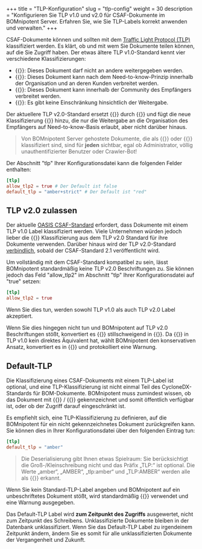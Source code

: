 +++
title = "TLP-Konfiguration"
slug = "tlp-config"
weight = 30
description = "Konfigurieren Sie TLP v1.0 und v2.0 für CSAF-Dokumente im BOMnipotent Server. Erfahren Sie, wie Sie TLP-Labels korrekt anwenden und verwalten."
+++

CSAF-Dokumente können und sollten mit dem [Traffic Light Protocol (TLP)](https://www.first.org/tlp/) klassifiziert werden. Es klärt, ob und mit wem Sie Dokumente teilen können, auf die Sie Zugriff haben. Der etwas ältere TLP v1.0-Standard kennt vier verschiedene Klassifizierungen:
- {{<tlp-red>}}: Dieses Dokument darf nicht an andere weitergegeben werden.
- {{<tlp-amber>}}: Dieses Dokument kann nach dem Need-to-know-Prinzip innerhalb der Organisation und an deren Kunden verbreitet werden.
- {{<tlp-green>}}: Dieses Dokument kann innerhalb der Community des Empfängers verbreitet werden.
- {{<tlp-white>}}: Es gibt keine Einschränkung hinsichtlich der Weitergabe.

Der aktuellere TLP v2.0-Standard ersetzt {{<tlp-white>}} durch {{<tlp-clear>}} und fügt die neue Klassifizierung {{<tlp-amber-strict>}} hinzu, die nur die Weitergabe an die Organisation des Empfängers auf Need-to-know-Basis erlaubt, aber nicht darüber hinaus.

> Von BOMnipotent Server gehostete Dokumente, die als {{<tlp-white>}} oder {{<tlp-clear>}} klassifiziert sind, sind für **jeden** sichtbar, egal ob Administrator, völlig unauthentifizierter Benutzer oder Crawler-Bot!

Der Abschnitt "tlp" Ihrer Konfigurationsdatei kann die folgenden Felder enthalten:
```toml
[tlp]
allow_tlp2 = true # Der Default ist false
default_tlp = "amber+strict" # Der Default ist "red"
```

## TLP v2.0 zulassen

Der aktuelle [OASIS CSAF-Standard](https://docs.oasis-open.org/csaf/csaf/v2.0/os/csaf-v2.0-os.html#32152-document-property---distribution---tlp) erfordert, dass Dokumente mit einem TLP v1.0 Label klassifiziert werden. Viele Unternehmen würden jedoch lieber die {{<tlp-amber-strict>}} Klassifizierung aus dem TLP v2.0 Standard für ihre Dokumente verwenden. Darüber hinaus wird der TLP v2.0-Standard [verbindlich](https://github.com/oasis-tcs/csaf/pull/720), sobald der CSAF-Standard 2.1 veröffentlicht wird.

Um vollständig mit dem CSAF-Standard kompatibel zu sein, lässt BOMnipotent standardmäßig keine TLP v2.0 Beschriftungen zu. Sie können jedoch das Feld "allow_tlp2" im Abschnitt "tlp" Ihrer Konfigurationsdatei auf "true" setzen:
```toml
[tlp]
allow_tlp2 = true
```

Wenn Sie dies tun, werden sowohl TLP v1.0 als auch TLP v2.0 Label akzeptiert.

Wenn Sie dies hingegen nicht tun und BOMnipotent auf TLP v2.0 Beschriftungen stößt, konvertiert es {{<tlp-clear>}} stillschweigend in {{<tlp-white>}}. Da {{<tlp-amber-strict>}} in TLP v1.0 kein direktes Äquivalent hat, wählt BOMnipotent den konservativen Ansatz, konvertiert es in {{<tlp-red>}} und protokolliert eine Warnung.

## Default-TLP

Die Klassifizierung eines CSAF-Dokuments mit einem TLP-Label ist optional, und eine TLP-Klassifizierung ist nicht einmal Teil des CycloneDX-Standards für BOM-Dokumente. BOMnipotent muss zumindest wissen, ob das Dokument mit {{<tlp-clear>}} / {{<tlp-white>}} gekennzeichnet und somit öffentlich verfügbar ist, oder ob der Zugriff darauf eingeschränkt ist.

Es empfiehlt sich, eine TLP-Klassifizierung zu definieren, auf die BOMnipotent für ein nicht gekennzeichnetes Dokument zurückgreifen kann. Sie können dies in Ihrer Konfigurationsdatei über den folgenden Eintrag tun:
```toml
[tlp]
default_tlp = "amber"
```

> Die Deserialisierung gibt Ihnen etwas Spielraum: Sie berücksichtigt die Groß-/Kleinschreibung nicht und das Präfix „TLP:“ ist optional. Die Werte „amber“, „AMBER“, „tlp:amber“ und „TLP:AMBER“ werden alle als {{<tlp-amber>}} erkannt.

Wenn Sie kein Standard-TLP-Label angeben und BOMnipotent auf ein unbeschriftetes Dokument stößt, wird standardmäßig {{<tlp-red>}} verwendet und eine Warnung ausgegeben.

Das Default-TLP Label wird **zum Zeitpunkt des Zugriffs** ausgewertet, nicht zum Zeitpunkt des Schreibens. Unklassifizierte Dokumente bleiben in der Datenbank unklassifiziert. Wenn Sie das Default-TLP Label zu irgendeinem Zeitpunkt ändern, ändern Sie es somit für alle unklassifizierten Dokumente der Vergangenheit und Zukunft.
